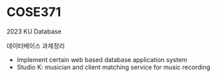 # COSE371
2023 KU Database

데이터베이스 과제정리
  - Implement certain web based database application system
  - Studio K: musician and client matching service for music recording
